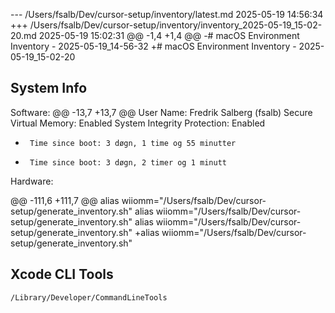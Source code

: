 --- /Users/fsalb/Dev/cursor-setup/inventory/latest.md	2025-05-19 14:56:34
+++ /Users/fsalb/Dev/cursor-setup/inventory/inventory_2025-05-19_15-02-20.md	2025-05-19 15:02:31
@@ -1,4 +1,4 @@
-# macOS Environment Inventory - 2025-05-19_14-56-32
+# macOS Environment Inventory - 2025-05-19_15-02-20
 
 ## System Info
 Software:
@@ -13,7 +13,7 @@
       User Name: Fredrik Salberg (fsalb)
       Secure Virtual Memory: Enabled
       System Integrity Protection: Enabled
-      Time since boot: 3 døgn, 1 time og 55 minutter
+      Time since boot: 3 døgn, 2 timer og 1 minutt
 
 Hardware:
 
@@ -111,6 +111,7 @@
 alias wiiomm="/Users/fsalb/Dev/cursor-setup/generate_inventory.sh"
 alias wiiomm="/Users/fsalb/Dev/cursor-setup/generate_inventory.sh"
 alias wiiomm="/Users/fsalb/Dev/cursor-setup/generate_inventory.sh"
+alias wiiomm="/Users/fsalb/Dev/cursor-setup/generate_inventory.sh"
 ## Xcode CLI Tools
 ```
 /Library/Developer/CommandLineTools
